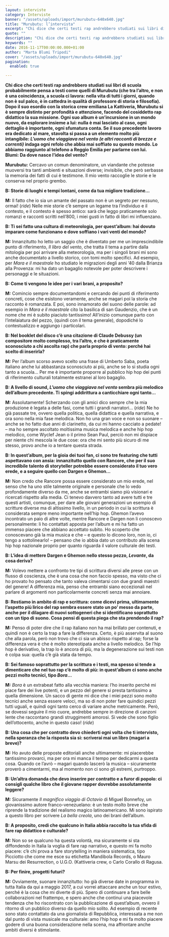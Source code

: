 ```yaml
---
layout: interviste
category: Interviste
banner: "/assets/uploads/import/murubutu-640x640.jpg"
title: "Murubutu: l’intervista"
excerpt: "Chi dice che certi testi rap andrebbero studiati sui libri di scuola probabilmente pensa a testi come quelli di Murubutu (che tra l’altro, e non è una coincidenza, a scuola ci lavora: nella vita di tutti i giorni, quando non è sul palco, è in cattedra in qualità di professore di storia e filosofia). Dopo il suo…"
quote: ""
description: "Chi dice che certi testi rap andrebbero studiati sui libri di scuola probabilmente pensa a testi come quelli di Murubutu (che tra l’altro, e non è una coincidenza, a scuola ci lavora: nella vita di tutti i giorni, quando non è sul palco, è in cattedra in qualità di professore di storia e filosofia). Dopo il suo…"
keywords: ""
date: 2016-11-17T00:00:00.000+01:00
author: "Marta Blumi Tripodi"
cover: "/assets/uploads/import/murubutu-640x640.jpg"
pagination:
  enabled: true

---
```


**Chi dice che certi testi rap andrebbero studiati sui libri di scuola probabilmente pensa a testi come quelli di Murubutu (che tra l’altro, e non è una coincidenza, a scuola ci lavora: nella vita di tutti i giorni, quando non è sul palco, è in cattedra in qualità di professore di storia e filosofia). Dopo il suo esordio con la storica crew emiliana La Kattiveria, Murubutu si è sempre distinto per profondità e attenzione, facendo del cosiddetto rap didattico la sua missione. Ogni suo album è un’incursione in un mondo nuovo, da esplorare insieme a lui: nulla è mai lasciato al caso, ogni dettaglio è importante, ogni sfumatura conta. Se il suo precedente lavoro era dedicato al mare, stavolta si passa a un elemento molto più intangibile: _L’uomo che viaggiava nel vento (e altri racconti di brezze e correnti)_ indaga ogni refolo che abbia mai soffiato su questo mondo. Lo abbiamo raggiunto al telefono a Reggio Emilia per parlarne con lui.**  
**Blumi: Da dove nasce l’idea del vento?**

**Murubutu:** Cercavo un comun denominatore, un viandante che potesse muoversi tra tanti ambienti e situazioni diverse; invisibile, che però serbasse la memoria dei fatti di cui è testimone. Il mio vento raccoglie le storie e le conserva nel proprio grembo.

**B: Storie di luoghi e tempi lontani, come da tua migliore tradizione…**

**M:** Il fatto che io sia un amante del passato non è un segreto per nessuno, ormai! (_ride_) Nelle mie storie c’è sempre un legame tra l’individuo e il contesto, e il contesto è spesso antico: sarà che leggo praticamente solo romanzi e racconti scritti nell’800, i miei gusti in fatto di libri mi influenzano.

**B: Ti sei fatto una cultura di meteorologia, per quest’album: hai dovuto imparare come funzionano e dove soffiano i vari venti del mondo?**

**M:** Innanzitutto ho letto un saggio che è diventato per me un imprescindibile punto di riferimento, _Il libro del vento_, che tratta il tema a partire dalla mitologia per poi arrivare alla meteorologia, ma per i singoli brani mi sono anche documentato a livello storico, con tomi molto specifici. Ad esempio, per _Mara e il maestrale_ ho studiato le migrazioni degli anni ’40 dalla Brianza alla Provenza: mi ha dato un bagaglio notevole per poter descrivere i personaggi e le situazioni.

**B: Come ti vengono le idee per i vari brani, a proposito?**

**M:** Comincio sempre documentandomi e cercando dei punti di riferimento concreti, cose che esistono veramente, anche se magari poi la storia che racconto è romanzata. E poi, sono innamorato del suono delle parole: ad esempio in _Mara e il maestrale_ cito la basilica di san Gaudenzio, che è un nome che mi è subito piaciuto tantissimo! All’inizio comunque parto con l’intelaiatura del pezzo, (quindi con il tema generale), dopodiché lo contestualizzo e aggiungo i particolari.

**B: Nel booklet del disco c’è una citazione di Claude Debussy (un compositore molto complesso, tra l’altro, e che è praticamente sconosciuto a chi ascolta rap) che parla proprio di vento: perché hai scelto di inserirla?**

**M:** Per l’album scorso avevo scelto una frase di Umberto Saba, poeta italiano anche lui abbastanza sconosciuto ai più, anche se lo si studia ogni tanto a scuola… Per me è importante proporre al pubblico hip hop dei punti di riferimento culturali totalmente estranei al loro bagaglio.

**B: A livello di sound, _L’uomo che viaggiava nel vento_ sembra più melodico dell’album precedente. Ti spingi addirittura a canticchiare ogni tanto…**

**M:** Assolutamente! Scherzando con gli amici dico sempre che la mia produzione è legata a delle fasi, come tutti i grandi narratori… (_ride_) Ne ho già passate tre, ovvero quella politica, quella didattica e quella narrativa, e ora sono nella mia fase melodica. Non ho una gran voce e non so suonare – anche se ho fatto due anni di clarinetto, da cui mi hanno cacciato a pedate! – ma ho sempre ascoltato moltissima musica melodica e anche hip hop melodico, come Wyclef Jean o il primo Sean Paul, perciò non mi dispiace per niente chi mescola le due cose: ora che mi sento più sicuro di me stesso, provo anche io a tentare questa strada.

**B: In quest’album, per la gioia dei tuoi fan, ci sono tre featuring che tutti aspettavano con ansia: innanzitutto quello con Rancore, che per il suo incredibile talento di storyteller potrebbe essere considerato il tuo vero erede, e a seguire quello con Dargen e Ghemon…**

**M:** Non credo che Rancore possa essere considerato un mio erede, nel senso che ha uno stile talmente originale e personale che lo vedo profondamente diverso da me, anche se entrambi siamo più visionari e ricercati rispetto alla media. Ci tenevo davvero tanto ad avere tutti e tre questi artisti, comunque, per dare alle giovani generazioni un esempio di scritture diverse ma di altissimo livello, in un periodo in cui la scrittura è considerata sempre meno importante nell’hip hop. Ghemon l’avevo incontrato un paio di altre volte, mentre Rancore e Dargen non li conoscevo personalmente: li ho contattati apposta per l’album e mi ha fatto un immenso piacere che abbiano accettato subito. Ho scoperto che conoscevano già la mia musica e che – e questo lo dicono loro, non io, ci tengo a sottolinearlo! – pensano che io abbia dato un contributo alla scena hip hop nazionale proprio per quanto riguarda il valore culturale dei testi.

**B: L’idea di mettere Dargen e Ghemon nello stesso pezzo, _Levante_, da cosa deriva?**

**M:** Volevo mettere a confronto tre tipi di scrittura diversi alle prese con un flusso di coscienza, che è una cosa che non faccio spesso, ma visto che ci ho provato ho pensato che tanto valeva cimentarsi con due grandi maestri del genere! A differenza mia, penso che entrambi siano eccezionali nel parlare di argomenti non particolarmente concreti senza mai annoiare.

**B: Restiamo in ambito di rap e scrittura: come dicevi prima, ultimamente l’aspetto più lirico del rap sembra essere stato un po’ messo da parte, anche per il dilagare di nuovi sottogeneri che si identificano soprattutto con un tipo di suono. Cosa pensi di questa piega che sta prendendo il rap?**

**M:** Penso di poter dire che il rap italiano non ha mai brillato per contenuti, e quindi non è certo la trap a fare la differenza. Certo, è più asservita al suono che alla parola, però non trovo che ci sia un abisso rispetto al rap; forse la differenza vera è che è molto stereotipata anche a livello melodico. Se l’hip hop è derivativo, la trap lo è ancora di più, ma la degenerazione sui testi non è colpa sua: quella c’è già stata da tempo.

**B: Sei famoso soprattutto per la scrittura e i testi, ma spesso si tende a dimenticare che nel tuo rap c’è molto di più: in quest’album ci sono anche pezzi molto tecnici, tipo _Bora_…**

**M:** _Bora_ è un extrabeat fatto alla vecchia maniera: l’ho inserito perché mi piace fare dei live potenti, e un pezzo del genere si presta tantissimo a quella dimensione. Un sacco di gente mi dice che i miei pezzi sono molto tecnici anche senza essere veloci, ma so di non poter fare quindici pezzi tutti uguali, e quindi ogni tanto cerco di variare anche metricamente. Però, se dovessi seguire il mio cuore, andrebbe sempre in direzione di canzoni lente che raccontano grandi struggimenti amorosi. Si vede che sono figlio dell’ottocento, anche in questo caso! (_ride_)

**B: Una cosa che per contratto devo chiederti ogni volta che ti intervisto, nella speranza che la risposta sia sì: scriverai mai un libro (magari a breve)?**

**M:** Ho avuto delle proposte editoriali anche ultimamente: mi piacerebbe tantissimo provarci, ma per ora mi manca il tempo per dedicarmi a questa cosa. Quando ce l’avrò – magari quando lascerò la musica – sicuramente proverò a cimentarmi, ma al momento non ci sono gli estremi, purtroppo.

**B: Un’altra domanda che devo inserire per contratto e a furor di popolo: ci consigli qualche libro che il giovane rapper dovrebbe assolutamente leggere?**

**M:** Sicuramente _Il magnifico viaggio di Octavio_ di Miguel Bonnefoy, un giovanissimo autore franco-venezuelano: è un testo molto breve che riprende la tradizione del realismo magico latinoamericano. Mi sono ispirato a questo libro per scrivere _La bella creola_, uno dei brani dell’album.

**B: A proposito, credi che qualcuno in Italia abbia raccolto la tua sfida di fare rap didattico e culturale?**

**M:** Non so se qualcuno ha questa volontà, ma sicuramente si sta diffondendo in Italia la voglia di fare rap narrativo, e questo mi fa molto piacere: c’è chi prova a fare storytelling in maniera sistematica, tipo Picciotto che come me esce su etichetta Mandibola Records, o Mauro Marsu dei Resurrection, o U.G.O. (Kattiveria crew, o Carlo Corallo di Ragusa.

**B: Per finire, progetti futuri?**

**M:** Ovviamente, suonare innanzitutto: ho già diverse date in programma in tutta Italia da qui a maggio 2017, a cui vorrei attaccare anche un tour estivo, perché è la cosa che mi diverte di più. Spero di continuare a fare belle collaborazioni nel frattempo, e spero anche che continui una piacevole tendenza che ho riscontrato con la pubblicazione di quest’album, ovvero il ritorno di un pubblico diverso da quello mio solito. Ad esempio di recente sono stato contattato da una giornalista di Repubblica, interessata a me non dal punto di vista musicale ma culturale: amo l’hip hop e mi fa molto piacere godere di una buona considerazione nella scena, ma affrontare anche ambiti diversi è stimolante.
